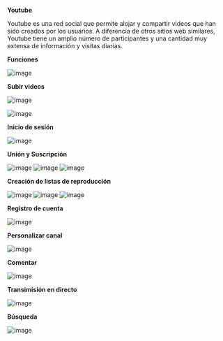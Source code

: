**Youtube**

Youtube es una red social que permite alojar y compartir videos que han sido creados por los usuarios. A diferencia de otros sitios web similares, Youtube tiene un amplio número de participantes y una cantidad muy extensa de información y visitas diarias.

**Funciones**

![image](https://user-images.githubusercontent.com/82129353/137569198-7c39a19a-5dc6-4813-a0d4-da35861584bb.png)





 **Subir videos**


![image](https://user-images.githubusercontent.com/87036389/137568884-55cdf02f-70ee-4cd6-86f2-8b0233d2dfcb.png)

![image](https://user-images.githubusercontent.com/87036389/137563503-73c3200f-91ce-4d0b-86c2-45ef6c055597.png)

**Inicio de sesión**


![image](https://user-images.githubusercontent.com/87036389/137568951-bab73b64-a36f-4fc5-b6d7-ec3b647498a2.png)


**Unión y Suscripción**


![image](https://user-images.githubusercontent.com/73302850/137429441-abfd8812-7b09-42a2-a3dd-f1c9c13d176c.png)
![image](https://user-images.githubusercontent.com/73302850/137570128-285f3a96-5b1a-4321-b561-69e9b85db06c.png)
![image](https://user-images.githubusercontent.com/73302850/137570153-8e2c8405-07a6-4395-9d1d-420f1c357e2d.png)


**Creación de listas de reproducción**


![image](https://user-images.githubusercontent.com/73302850/137429938-8efa5336-5c1f-4121-94ae-158fe6f2fd57.png)
![image](https://user-images.githubusercontent.com/73302850/137570164-d6c9a8cc-aabf-4ed4-a8fe-0162765beaf9.png)
![image](https://user-images.githubusercontent.com/73302850/137570170-a9fd23b9-9008-4263-83ff-a5174ac02a7e.png)


**Registro de cuenta**


![image](https://user-images.githubusercontent.com/87036389/137563523-5f070504-6990-4b66-ab68-0e3dbf158be3.png)

**Personalizar canal**

![image](https://user-images.githubusercontent.com/51030241/137569485-3d42b2ca-a8a1-4c08-867c-41ddc5f88405.png)

**Comentar**

![image](https://user-images.githubusercontent.com/51030241/137569457-5b98d1c5-ee25-482e-8bbe-feb67d26c15a.png)

**Transimisión en directo**

![image](https://user-images.githubusercontent.com/82129353/137569385-4be77411-229e-4753-97da-9fa6b7cc517a.png)



 **Búsqueda**

![image](https://user-images.githubusercontent.com/82129353/137569400-86049b05-d9b1-4433-a791-ab8c03848f6d.png)




